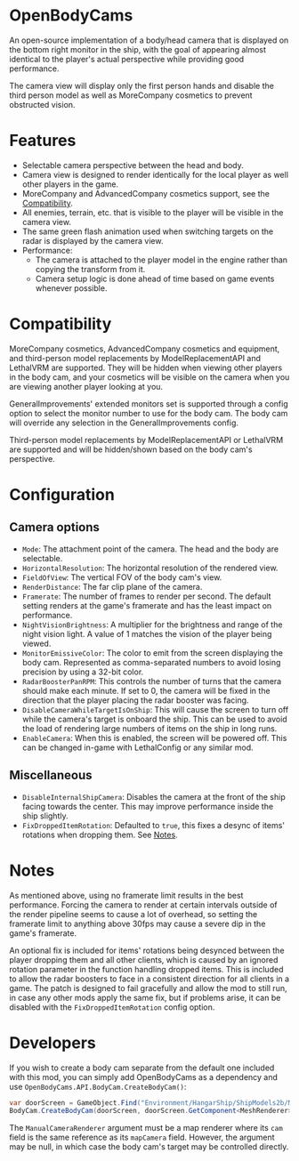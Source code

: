 # OpenBodyCams
An open-source implementation of a body/head camera that is displayed on the bottom right monitor in the ship, with the goal of appearing almost identical to the player's actual perspective while providing good performance.

The camera view will display only the first person hands and disable the third person model as well as MoreCompany cosmetics to prevent obstructed vision.

# Features
- Selectable camera perspective between the head and body.
- Camera view is designed to render identically for the local player as well other players in the game.
- MoreCompany and AdvancedCompany cosmetics support, see the [Compatibility](#compatibility).
- All enemies, terrain, etc. that is visible to the player will be visible in the camera view.
- The same green flash animation used when switching targets on the radar is displayed by the camera view.
- Performance:
  - The camera is attached to the player model in the engine rather than copying the transform from it.
  - Camera setup logic is done ahead of time based on game events whenever possible.

# Compatibility
MoreCompany cosmetics, AdvancedCompany cosmetics and equipment, and third-person model replacements by ModelReplacementAPI and LethalVRM are supported. They will be hidden when viewing other players in the body cam, and your cosmetics will be visible on the camera when you are viewing another player looking at you.

GeneralImprovements' extended monitors set is supported through a config option to select the monitor number to use for the body cam. The body cam will override any selection in the GeneralImprovements config.

Third-person model replacements by ModelReplacementAPI or LethalVRM are supported and will be hidden/shown based on the body cam's perspective.

# Configuration

## Camera options
- `Mode`: The attachment point of the camera. The head and the body are selectable.
- `HorizontalResolution`: The horizontal resolution of the rendered view.
- `FieldOfView`: The vertical FOV of the body cam's view.
- `RenderDistance`: The far clip plane of the camera.
- `Framerate`: The number of frames to render per second. The default setting renders at the game's framerate and has the least impact on performance.
- `NightVisionBrightness`: A multiplier for the brightness and range of the night vision light. A value of 1 matches the vision of the player being viewed.
- `MonitorEmissiveColor`: The color to emit from the screen displaying the body cam. Represented as comma-separated numbers to avoid losing precision by using a 32-bit color.
- `RadarBoosterPanRPM`: This controls the number of turns that the camera should make each minute. If set to 0, the camera will be fixed in the direction that the player placing the radar booster was facing.
- `DisableCameraWhileTargetIsOnShip`: This will cause the screen to turn off while the camera's target is onboard the ship. This can be used to avoid the load of rendering large numbers of items on the ship in long runs.
- `EnableCamera`: When this is enabled, the screen will be powered off. This can be changed in-game with LethalConfig or any similar mod.

## Miscellaneous
- `DisableInternalShipCamera`: Disables the camera at the front of the ship facing towards the center. This may improve performance inside the ship slightly.
- `FixDroppedItemRotation`: Defaulted to `true`, this fixes a desync of items' rotations when dropping them. See [Notes](#notes).

# Notes
As mentioned above, using no framerate limit results in the best performance. Forcing the camera to render at certain intervals outside of the render pipeline seems to cause a lot of overhead, so setting the framerate limit to anything above 30fps may cause a severe dip in the game's framerate.

An optional fix is included for items' rotations being desynced between the player dropping them and all other clients, which is caused by an ignored rotation parameter in the function handling dropped items. This is included to allow the radar boosters to face in a consistent direction for all clients in a game. The patch is designed to fail gracefully and allow the mod to still run, in case any other mods apply the same fix, but if problems arise, it can be disabled with the `FixDroppedItemRotation` config option.

# Developers
If you wish to create a body cam separate from the default one included with this mod, you can simply add OpenBodyCams as a dependency and use `OpenBodyCams.API.BodyCam.CreateBodyCam()`:

```cs
var doorScreen = GameObject.Find("Environment/HangarShip/ShipModels2b/MonitorWall/SingleScreen");
BodyCam.CreateBodyCam(doorScreen, doorScreen.GetComponent<MeshRenderer>(), 1, StartOfRound.Instance.mapScreen);
```

The `ManualCameraRenderer` argument must be a map renderer where its `cam` field is the same reference as its `mapCamera` field. However, the argument may be null, in which case the body cam's target may be controlled directly.
